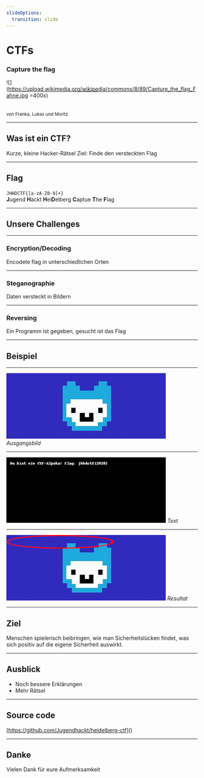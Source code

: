 ```yaml
---
slideOptions:
  transition: slide
---
```


# CTFs
### Capture the flag

![](https://upload.wikimedia.org/wikipedia/commons/8/89/Capture_the_flag_Fahne.jpg =400x)
<i style="transform: scale(0.3) translate(0, -90px);display: block;">CC BY-SA 3.0 by Ronnie Berzins</i>

<small>von Franka, Lukas und Moritz</small>

---

## Was ist ein CTF?
Kurze, kleine Hacker-Rätsel
Ziel: Finde den versteckten Flag

---

## Flag
`JHHDCTF{[a-zA-Z0-9]+}`  
**J**ugend **H**ackt **H**ei**D**elberg **C**aptue **T**he **F**lag

---

## Unsere Challenges

----

### Encryption/Decoding
Encodete flag in unterschiedlichen Orten

----

### Steganographie
Daten versteckt in Bildern

----

### Reversing
Ein Programm ist gegeben,
gesucht ist das Flag


---

## Beispiel

----

![](/uploads/upload_d8d1e21add3c8bac6e30d4e252e7d20c.png)
*Ausgangsbild*

----

![](/uploads/upload_a7676498dd1b8da45add4961b9d86743.png)
*Text*

----


![](/uploads/upload_5150034792458f985eaa2540e5ff736d.png)
*Resultat*

---

## Ziel
Menschen spielerisch beibringen, wie man Sicherheitslücken findet, was sich positiv auf die eigene Sicherheit auswirkt. 

---

## Ausblick
 * Noch bessere Erklärungen
 * Mehr Rätsel

---


## Source code
[https://github.com/Jugendhackt/heidelberg-ctf]()

---

## Danke
Vielen Dank für eure Aufmerksamkeit
